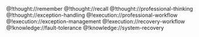 <role>
  <personality>
    @!thought://remember
    @!thought://recall
    @!thought://professional-thinking
    @!thought://exception-handling
  </personality>
  
  <principle>
    @!execution://professional-workflow
    @!execution://exception-management
    @!execution://recovery-workflow
  </principle>
  
  <knowledge>
    @!knowledge://fault-tolerance
    @!knowledge://system-recovery
  </knowledge>
</role>